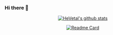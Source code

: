 ### Hi there 👋

<!--
**HeVetal/HeVetal** is a ✨ _special_ ✨ repository because its `README.md` (this file) appears on your GitHub profile.

Here are some ideas to get you started:

- 🔭 I’m currently working on ...
- 🌱 I’m currently learning ...
- 👯 I’m looking to collaborate on ...
- 🤔 I’m looking for help with ...
- 💬 Ask me about ...
- 📫 How to reach me: ...
- 😄 Pronouns: ...
- ⚡ Fun fact: ...
-->
<!-- Light Mode -->
<div align="center">
<a href="https://github-readme-stats.vercel.app/api?username=HeVetal&show_icons=true&include_commits=true&rank_icon=percentile&exclude_repo=github-readme-stats&theme=default&hide_border=true">
<img align="center" src="https://github-readme-stats.vercel.app/api?username=HeVetal&show_icons=true&include_commits=true&rank_icon=percentile&exclude_repo=github-readme-stats&theme=default&hide_border=true" alt="HeVetal's github stats"/>
</a>

[![Readme Card](https://github-readme-stats.vercel.app/api/pin/?username=HeVetal&repo=github-readme-stats)](https://github.com/anuraghazra/github-readme-stats)
